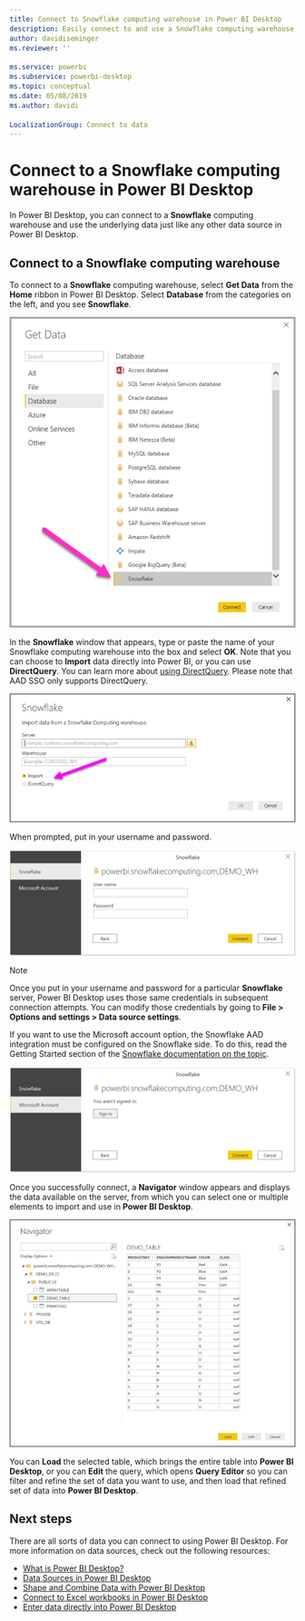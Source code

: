 ```yaml
---
title: Connect to Snowflake computing warehouse in Power BI Desktop
description: Easily connect to and use a Snowflake computing warehouse in Power BI Desktop
author: davidiseminger
ms.reviewer: ''

ms.service: powerbi
ms.subservice: powerbi-desktop
ms.topic: conceptual
ms.date: 05/08/2019
ms.author: davidi

LocalizationGroup: Connect to data
---
```

# Connect to a Snowflake computing warehouse in Power BI Desktop
In Power BI Desktop, you can connect to a **Snowflake** computing warehouse and use the underlying data just like any other data source in Power BI Desktop. 

## Connect to a Snowflake computing warehouse
To connect to a **Snowflake** computing warehouse, select **Get Data** from the **Home** ribbon in Power BI Desktop. Select **Database** from the categories on the left, and you see **Snowflake**.

![](media/desktop-connect-snowflake/connect-snowflake-2b.png)

In the **Snowflake** window that appears, type or paste the name of your Snowflake computing warehouse into the box and select **OK**. Note that you can choose to **Import** data directly into Power BI, or you can use **DirectQuery**. You can learn more about [using DirectQuery](desktop-use-directquery.md). Please note that AAD SSO only supports DirectQuery.

![](media/desktop-connect-snowflake/connect-snowflake-3.png)

When prompted, put in your username and password.

![](media/desktop-connect-snowflake/connect-snowflake-4.png)

> [!NOTE]
> Once you put in your username and password for a particular **Snowflake** server, Power BI Desktop uses those same credentials in subsequent connection attempts. You can modify those credentials by going to **File > Options and settings > Data source settings**.
> 
> 

If you want to use the Microsoft account option, the Snowflake AAD integration must be configured on the Snowflake side. To do this, read the Getting Started section of the [Snowflake documentation on the topic](https://docs.snowflake.net/manuals/user-guide/oauth-powerbi.html#power-bi-sso-to-snowflake).

![Microsoft account authentication type in Snowflake connector.](media/desktop-connect-snowflake/connect-snowflake-6.png)


Once you successfully connect, a **Navigator** window appears and displays the data available on the server, from which you can select one or multiple elements to import and use in **Power BI Desktop**.

![ODBC Error 28000 causing a failure to connect.](media/desktop-connect-snowflake/connect-snowflake-5.png)

You can **Load** the selected table, which brings the entire table into **Power BI Desktop**, or you can **Edit** the query, which opens **Query Editor** so you can filter and refine the set of data you want to use, and then load that refined set of data into **Power BI Desktop**.

## Next steps
There are all sorts of data you can connect to using Power BI Desktop. For more information on data sources, check out the following resources:

* [What is Power BI Desktop?](../fundamentals/desktop-what-is-desktop.md)
* [Data Sources in Power BI Desktop](desktop-data-sources.md)
* [Shape and Combine Data with Power BI Desktop](desktop-shape-and-combine-data.md)
* [Connect to Excel workbooks in Power BI Desktop](desktop-connect-excel.md)   
* [Enter data directly into Power BI Desktop](desktop-enter-data-directly-into-desktop.md)   
